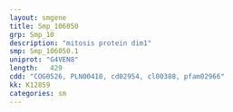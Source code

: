 ```yaml
---
layout: smgene
title: Smp_106050
grp: Smp_10
description: "mitosis protein dim1"
smp: Smp_106050.1
uniprot: "G4VEN8"
length:   429
cdd: "COG0526, PLN00410, cd02954, cl00388, pfam02966"
kk: K12859
categories: sm
---
```

